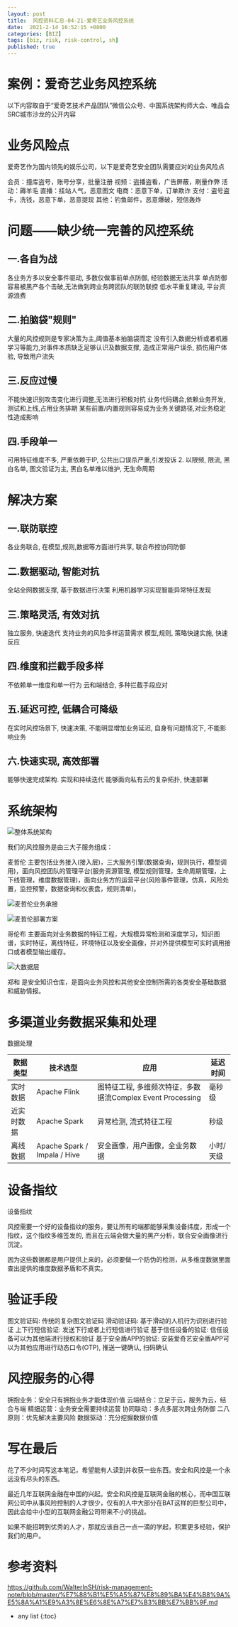 ```yaml
---
layout: post
title:  风控资料汇总-04-21-爱奇艺业务风控系统
date:  2021-2-14 16:52:15 +0800
categories: [BIZ]
tags: [biz, risk, risk-control, sh]
published: true
---
```




# 案例：爱奇艺业务风控系统

以下内容取自于“爱奇艺技术产品团队”微信公众号、中国系统架构师大会、唯品会SRC城市沙龙的公开内容

# 业务风险点

爱奇艺作为国内领先的娱乐公司，以下是爱奇艺安全团队需要应对的业务风险点

会员：撞库盗号，账号分享，批量注册
视频：盗播盗看，广告屏蔽，刷量作弊
活动：薅羊毛
直播：挂站人气，恶意图文
电商：恶意下单，订单欺诈
支付：盗号盗卡，洗钱，恶意下单，恶意提现
其他：钓鱼邮件，恶意爆破，短信轰炸

# 问题——缺少统一完善的风控系统

## 一.各自为战

各业务方多以安全事件驱动, 多数仅做事前单点防御, 经验数据无法共享
单点防御容易被黑产各个击破,无法做到跨业务跨团队的联防联控
低水平重复建设, 平台资源浪费

## 二.拍脑袋"规则"

大量的风控规则是专家决策为主,阈值基本拍脑袋而定
没有引入数据分析或者机器学习等能力,对事件本质缺乏足够认识及数据支撑, 造成正常用户误杀, 损伤用户体验, 导致用户流失

## 三.反应过慢

不能快速识别攻击变化进行调整,无法进行积极对抗
业务代码耦合,依赖业务开发, 测试和上线,占用业务排期
某些前置/内置规则容易成为业务关键路径,对业务稳定性造成影响

## 四.手段单一

可用特征维度不多, 严重依赖于IP, 公共出口误杀严重,引发投诉 2. 以限频, 限流, 黑白名单, 图文验证为主, 黑白名单难以维护, 无生命周期

# 解决方案

## 一.联防联控

各业务联合, 在模型,规则,数据等方面进行共享, 联合布控协同防御

## 二.数据驱动, 智能对抗

全站全网数据支撑, 基于数据进行决策
利用机器学习实现智能异常特征发现

## 三.策略灵活, 有效对抗

独立服务, 快速迭代
支持业务的风险多样运营需求
模型,规则, 策略快速实施, 快速反应

## 四.维度和拦截手段多样

不依赖单一维度和单一行为
云和端结合, 多种拦截手段应对

## 五.延迟可控, 低耦合可降级

在实时风控场景下, 快速决策, 不能明显增加业务延迟, 自身有问题情况下, 不能影响业务

## 六.快速实现, 高效部署

能够快速完成架构. 实现和持续迭代
能够面向私有云的复杂拓扑, 快速部署

# 系统架构

![整体系统架构](https://github.com/WalterInSH/risk-management-note/blob/master/images/iqiyi-biz-risk-mgmt-arch.jpg)

我们的风控服务是由三大子服务组成：

麦哲伦 主要包括业务接入(接入层)，三大服务引擎(数据查询，规则执行，模型调用)，面向风控团队的管理平台(服务资源管理, 模型规则管理，生命周期管理，上下线管理，维度数据管理)，面向业务方的运营平台(风险事件管理，仿真，风险处置，监控预警，数据查询和仪表盘，规则清单)。

![麦哲伦业务承接](https://github.com/WalterInSH/risk-management-note/blob/master/images/iqiyi-magellan.jpg)

![麦哲伦部署方案](https://github.com/WalterInSH/risk-management-note/blob/master/images/iqiyi-magellan.jpg)

哥伦布 主要面向对业务数据的特征工程，大规模异常检测和深度学习，知识图谱，实时特征，离线特征，环境特征以及安全画像，并对外提供模型可实时调用接口或者模型输出缓存。

![大数据层](https://github.com/WalterInSH/risk-management-note/blob/master/images/iqiyi-columbus.jpg)

郑和 是安全知识仓库，是面向业务风控和其他安全控制所需的各类安全基础数据和威胁情报。

# 多渠道业务数据采集和处理

数据处理

| 数据类型 | 技术选型 | 应用 | 延迟时间 |
|----------|----------|------|----------|
| 实时数据 | Apache Flink | 图特征工程, 多维频次特征，多数据流Complex Event Processing | 毫秒级 |
| 近实时数据 | Apache Spark | 异常检测, 流式特征工程 | 秒级 |
| 离线数据 | Apache Spark / Impala / Hive | 安全画像，用户画像，全业务数据 | 小时/天级 |

# 设备指纹

设备指纹

风控需要一个好的设备指纹的服务，要让所有的端都能够采集设备纬度，形成一个指纹，这个指纹多维签发的, 而且在云端会做大量的黑产分析，联合安全画像进行沉淀。

因为这些数据都是用户提供上来的，必须要做一个防伪的检测，从多维度数据里面查出提供的维度数据矛盾和不真实。

# 验证手段

图文验证码: 传统的复杂图文验证码
滑动验证码: 基于滑动的人机行为识别进行验证
上下行短信验证: 发送下行或者上行短信进行验证
基于信任设备的验证: 信任设备可以为其他端进行授权和验证
基于安全盾APP的验证: 安装爱奇艺安全盾APP可以为其他应用进行动态口令(OTP), 推送一键确认, 扫码确认

# 风控服务的心得

拥抱业务：安全只有拥抱业务才能体现价值
云端结合：立足于云，服务为云，结合与端
精细运营：业务安全需要持续运营
协同联动：多点多层次跨业务防御
二八原则：优先解决主要风险
数据驱动：充分挖掘数据价值

# 写在最后

花了不少时间写这本笔记，希望能有人读到并收获一些东西。安全和风控是一个永远没有尽头的东西。

最近几年互联网金融在中国的兴起。安全和风控是互联网金融的核心，而中国互联网公司中从事风险控制的人才很少，仅有的人中大部分在BAT这样的巨型公司中，因此会给中小型的互联网金融公司带来不小的挑战。

如果不能招聘到优秀的人才，那就应该自己一点一滴的学起，积累更多经验，保护我们的用户。

# 参考资料

https://github.com/WalterInSH/risk-management-note/blob/master/%E7%88%B1%E5%A5%87%E8%89%BA%E4%B8%9A%E5%8A%A1%E9%A3%8E%E6%8E%A7%E7%B3%BB%E7%BB%9F.md


* any list
{:toc}
